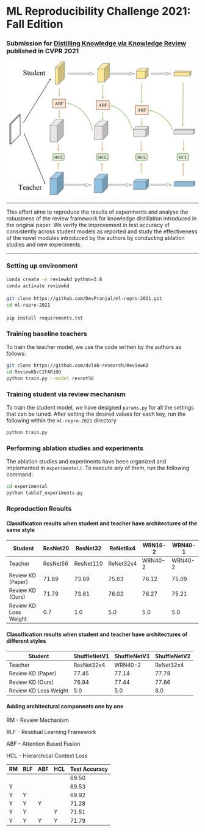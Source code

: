 # ML Reproducibility Challenge 2021: Fall Edition

### Submission for [Distilling Knowledge via Knowledge Review](https://arxiv.org/abs/2104.09044) published in CVPR 2021

<center><img src="review-mechanism.jpg" alt="review-mechanism" width="500"/></center>

---

This effort aims to reproduce the results of experiments and analyse the robustness of the review framework for knowledge distillation introduced in the original paper. We verify the improvement in test accuracy of consistently across student models as reported and study the effectiveness of the novel modules introduced by the authors by conducting ablation studies and new experiments.

---

### Setting up environment

```bash
conda create -n reviewkd python=3.8
conda activate reviewkd

git clone https://github.com/DevPranjal/ml-repro-2021.git
cd ml-repro-2021

pip install requirements.txt
```

### Training baseline teachers

To train the teacher model, we use the code written by the authors as follows:

```bash
git clone https://github.com/dvlab-research/ReviewKD
cd ReviewKD/CIFAR100
python train.py --model resnet56
```

### Training student via review mechanism

To train the student model, we have designed `params.py` for all the settings that can be tuned. After setting the desired values for each key, run the following within the `ml-repro-2021` directory

```bash
python train.py
```

### Performing ablation studies and experiments

The ablation studies and experiments have been organized and implemented in `experimental/`. To execute any of them, run the following command:

```bash
cd experimental
python table7_experiments.py
```

### Reproduction Results

#### Classification results when student and teacher have architectures of the same style

| Student               | ResNet20 | ResNet32  | ReNet8x4  | WRN16-2 | WRN40-1 |
| --------------------- | -------- | --------- | --------- | ------- | ------- |
| Teacher               | ResNet56 | ResNet110 | ReNet32x4 | WRN40-2 | WRN40-2 |
| Review KD (Paper)     | 71.89    | 73.89     | 75.63     | 76.12   | 75.09   |
| Review KD (Ours)      | 71.79    | 73.61     | 76.02     | 76.27   | 75.21   |
| Review KD Loss Weight | 0.7      | 1.0       | 5.0       | 5.0     | 5.0     |

#### Classification results when student and teacher have architectures of different styles

| Student               | ShuffleNetV1 | ShuffleNetV1 | ShuffleNetV2 |
| --------------------- | ------------ | ------------ | ------------ |
| Teacher               | ResNet32x4   | WRN40-2      | ReNet32x4    |
| Review KD (Paper)     | 77.45        | 77.14        | 77.78        |
| Review KD (Ours)      | 76.94        | 77.44        | 77.86        |
| Review KD Loss Weight | 5.0          | 5.0          | 8.0          |

#### Adding architectural components one by one

RM - Review Mechanism

RLF - Residual Learning Framework

ABF - Attention Based Fusion

HCL - Hierarchical Context Loss

| RM  | RLF | ABF | HCL | Test Accuracy |
| --- | --- | --- | --- | ------------- |
|     |     |     |     | 69.50         |
| Y   |     |     |     | 69.53         |
| Y   | Y   |     |     | 69.92         |
| Y   | Y   | Y   |     | 71.28         |
| Y   | Y   |     | Y   | 71.51         |
| Y   | Y   | Y   | Y   | 71.79         |
